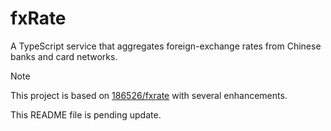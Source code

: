 # fxRate

A TypeScript service that aggregates foreign-exchange rates from Chinese banks and card networks.

> [!NOTE]
> This project is based on [186526/fxrate](https://github.com/186526/fxrate) with several enhancements.

This README file is pending update.
